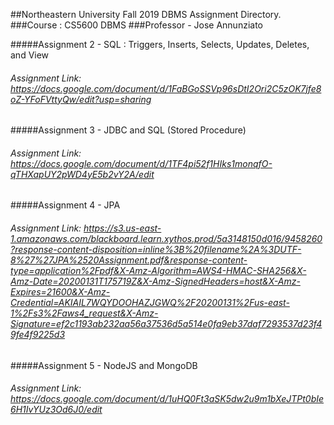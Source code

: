 ##Northeastern University Fall 2019 DBMS Assignment Directory.
###Course : CS5600 DBMS
###Professor - Jose Annunziato


#####Assignment 2 - SQL : Triggers, Inserts, Selects, Updates, Deletes, and View
###### Assignment Link: https://docs.google.com/document/d/1FaBGoSSVp96sDtI2Ori2C5zOK7jfe8oZ-YFoFVttyQw/edit?usp=sharing 
#####Assignment 3 - JDBC and SQL (Stored Procedure)
###### Assignment Link: https://docs.google.com/document/d/1TF4pi52f1HIks1monqfO-qTHXapUY2pWD4yE5b2vY2A/edit
#####Assignment 4 - JPA
###### Assignment Link: https://s3.us-east-1.amazonaws.com/blackboard.learn.xythos.prod/5a3148150d016/9458260?response-content-disposition=inline%3B%20filename%2A%3DUTF-8%27%27JPA%2520Assignment.pdf&response-content-type=application%2Fpdf&X-Amz-Algorithm=AWS4-HMAC-SHA256&X-Amz-Date=20200131T175719Z&X-Amz-SignedHeaders=host&X-Amz-Expires=21600&X-Amz-Credential=AKIAIL7WQYDOOHAZJGWQ%2F20200131%2Fus-east-1%2Fs3%2Faws4_request&X-Amz-Signature=ef2c1193ab232aa56a37536d5a514e0fa9eb37daf7293537d23f49fe4f9225d3
#####Assignment 5 - NodeJS and MongoDB
###### Assignment Link: https://docs.google.com/document/d/1uHQ0Ft3aSK5dw2u9m1bXeJTPt0bIe6H1IvYUz3Od6J0/edit
